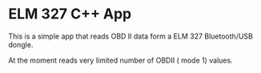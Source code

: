 # ELM 327 C++ App

This is a simple app that reads OBD II data form a ELM 327 Bluetooth/USB dongle.

At the moment reads very limited number of OBDII ( mode 1) values.
